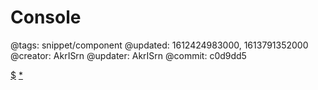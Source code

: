 # Console

@tags: snippet/component
@updated: 1612424983000, 1613791352000
@creator: AkrISrn
@updater: AkrISrn
@commit: c0d9dd5

<div id="console"></div>

[$](https://cdn.jsdelivr.net/gh/akrisrn/v-no-page-component/dist/scripts/console.js)
[*](https://cdn.jsdelivr.net/gh/akrisrn/v-no-page-component/dist/styles/console.css)
